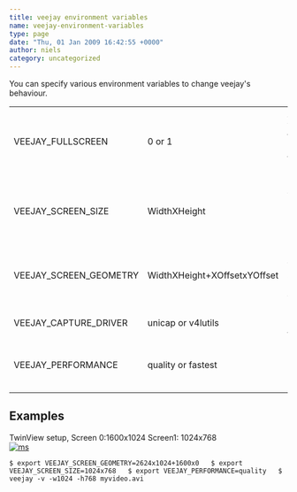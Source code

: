 ```yaml
---
title: veejay environment variables
name: veejay-environment-variables
type: page
date: "Thu, 01 Jan 2009 16:42:55 +0000"
author: niels
category: uncategorized
---
```

You can specify various environment variables to change veejay's behaviour.  


<table><tr><td>VEEJAY_FULLSCREEN</td><td>0 or 1</td><td>Always starts veejay in fullscreen mode (usefull for installation mode)</td></tr><tr><td>VEEJAY_SCREEN_SIZE</td><td>WidthXHeight</td><td>Size of the video window in Twinview/One BigDesktop mode</td></tr><tr><td>VEEJAY_SCREEN_GEOMETRY</td><td>WidthXHeight+XOffsetxYOffset</td><td>Geometry of your desktop and X/Y offset for video window</td></tr><tr><td>VEEJAY_CAPTURE_DRIVER</td><td>unicap or v4lutils</td><td>Specifies capture driver to use</td></tr><tr><td>VEEJAY_PERFORMANCE</td><td>quality or fastest</td><td>Choose between quality or speed</td></tr><tr><td></td></tr></table>  


## Examples  


TwinView setup, Screen 0:1600x1024 Screen1: 1024x768  
[![](http://www.veejayhq.net/wp-content/uploads/2009/01/ms.jpg "ms")](http://www.veejayhq.net/wp-content/uploads/2009/01/ms.jpg)  

`$ export VEEJAY_SCREEN_GEOMETRY=2624x1024+1600x0  
$ export VEEJAY_SCREEN_SIZE=1024x768  
$ export VEEJAY_PERFORMANCE=quality  
$ veejay -v -w1024 -h768 myvideo.avi  
`